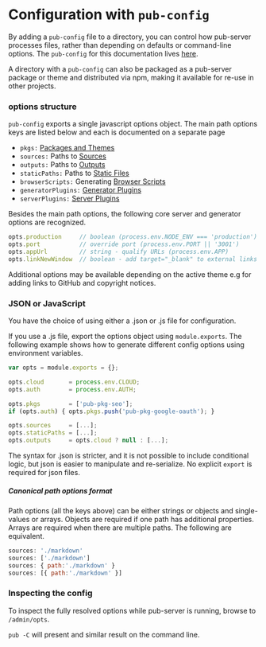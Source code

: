 # Configuration with `pub-config`

By adding a `pub-config` file to a directory, you can control how pub-server processes files, rather than depending on defaults or command-line options. The `pub-config` for this documentation lives [here](https://github.com/jldec/pub-doc-src/blob/master/pub-config.js).

A directory with a `pub-config` can also be packaged as a pub-server package or theme and distributed via npm, making it available for re-use in other projects.


### options structure

`pub-config` exports a single javascript options object. The main path options keys are listed below and each is documented on a separate page

- `pkgs:` [Packages and Themes](/packages-and-themes)
- `sources:` Paths to [Sources](/sources)
- `outputs:` Paths to [Outputs](/outputs)
- `staticPaths:` Paths to [Static Files](/static-files)
- `browserScripts:` Generating [Browser Scripts](/browser-scripts)
- `generatorPlugins:` [Generator Plugins](/generator-plugins)
- `serverPlugins:` [Server Plugins](/server-plugins)

Besides the main path options, the following core server and generator options are recognized.

```js
opts.production     // boolean (process.env.NODE_ENV === 'production')
opts.port           // override port (process.env.PORT || '3001')
opts.appUrl         // string - qualify URLs (process.env.APP)
opts.linkNewWindow  // boolean - add target="_blank" to external links
```

Additional options may be available depending on the active theme e.g for adding links to GitHub and copyright notices.

### JSON or JavaScript

You have the choice of using either a .json or .js file for configuration.

If you use a .js file, export the options object using `module.exports`. The following example shows how to generate different config options using environment variables.

```js
var opts = module.exports = {};

opts.cloud       = process.env.CLOUD;
opts.auth        = process.env.AUTH;

opts.pkgs        = ['pub-pkg-seo'];
if (opts.auth) { opts.pkgs.push('pub-pkg-google-oauth'); }

opts.sources     = [...];
opts.staticPaths = [...];
opts.outputs     = opts.cloud ? null : [...];
```

The syntax for .json is stricter, and it is not possible to include conditional logic, but json is easier to manipulate and re-serialize. No explicit `export` is required for json files.

##### Canonical path options format

Path options (all the keys above) can be either strings or objects and single-values or arrays. Objects are required if one path has additional properties. Arrays are required when there are multiple paths. The following are equivalent.

```js
sources: './markdown'
sources: ['./markdown']
sources: { path:'./markdown' }
sources: [{ path:'./markdown' }]
```

### Inspecting the config

To inspect the fully resolved options while pub-server is running, browse to `/admin/opts`.

`pub -C` will present and similar result on the command line.
